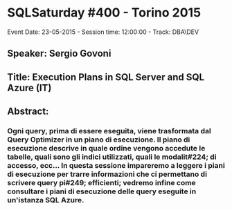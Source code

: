 # SQLSaturday #400 - Torino 2015
Event Date: 23-05-2015 - Session time: 12:00:00 - Track: DBA\DEV
## Speaker: Sergio Govoni
## Title: Execution Plans in SQL Server and SQL Azure (IT)
## Abstract:
### Ogni query, prima di essere eseguita, viene trasformata dal Query Optimizer in un piano di esecuzione. Il piano di esecuzione descrive in quale ordine vengono accedute le tabelle, quali sono gli indici utilizzati, quali le modalit#224; di accesso, ecc... In questa sessione impareremo a leggere i piani di esecuzione per trarre informazioni che ci permettano di scrivere query pi#249; efficienti; vedremo infine come consultare i piani di esecuzione delle query eseguite in un'istanza SQL Azure.
